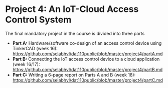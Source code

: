# Project 4: An IoT-Cloud Access Control System

The final mandatory project in the course is divided into three parts

- **Part A:** Hardware/software co-design of an access control device using TinkerCAD (week 16):
https://github.com/selabhvl/dat110public/blob/master/project4/partA.md
- **Part B:** Connecting the IoT access control device to a cloud application (week 16/17):
https://github.com/selabhvl/dat110public/blob/master/project4/partB.md
- **Part C:** Writing a 6-page report on Parts A and B (week 18):
https://github.com/selabhvl/dat110public/blob/master/project4/partC.md
